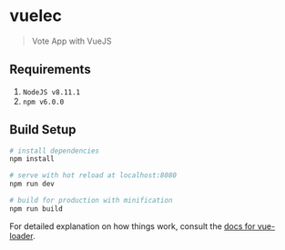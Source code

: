 # vuelec

> Vote App with VueJS

## Requirements

1. ``` NodeJS v8.11.1 ```
2. ``` npm v6.0.0 ```
	

## Build Setup

``` bash
# install dependencies
npm install

# serve with hot reload at localhost:8080
npm run dev

# build for production with minification
npm run build
```

For detailed explanation on how things work, consult the [docs for vue-loader](http://vuejs.github.io/vue-loader).
